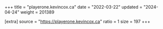 +++
title = "playerone.kevincox.ca"
date = "2022-03-22"
updated = "2024-04-24"
weight = 201389

[extra]
source = "https://playerone.kevincox.ca"
ratio = 1
size = 197
+++
